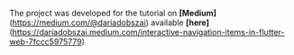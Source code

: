 The project was developed for the tutorial on **[Medium]**(https://medium.com/@dariadobszai) available **[here]**(https://dariadobszai.medium.com/interactive-navigation-items-in-flutter-web-7fccc5975779)
